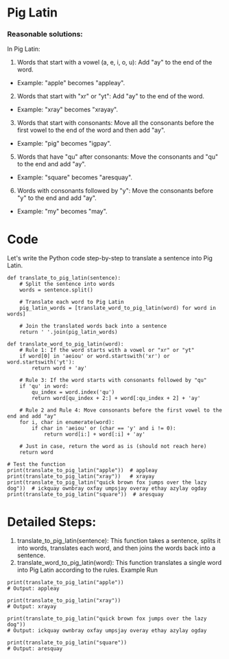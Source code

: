 # Pig Latin

### Reasonable solutions:
In Pig Latin:

1. Words that start with a vowel (a, e, i, o, u): Add "ay" to the end of the word.
- Example: "apple" becomes "appleay".

2. Words that start with "xr" or "yt": Add "ay" to the end of the word.
- Example: "xray" becomes "xrayay".

3. Words that start with consonants: Move all the consonants before the first vowel to the end of the word and then add "ay".
- Example: "pig" becomes "igpay".

5. Words that have "qu" after consonants: Move the consonants and "qu" to the end and add "ay".
- Example: "square" becomes "aresquay".

6. Words with consonants followed by "y": Move the consonants before "y" to the end and add "ay".
- Example: "my" becomes "may".

# Code
Let's write the Python code step-by-step to translate a sentence into Pig Latin.

```
def translate_to_pig_latin(sentence):
    # Split the sentence into words
    words = sentence.split()
    
    # Translate each word to Pig Latin
    pig_latin_words = [translate_word_to_pig_latin(word) for word in words]
    
    # Join the translated words back into a sentence
    return ' '.join(pig_latin_words)

def translate_word_to_pig_latin(word):
    # Rule 1: If the word starts with a vowel or "xr" or "yt"
    if word[0] in 'aeiou' or word.startswith('xr') or word.startswith('yt'):
        return word + 'ay'
    
    # Rule 3: If the word starts with consonants followed by "qu"
    if 'qu' in word:
        qu_index = word.index('qu')
        return word[qu_index + 2:] + word[:qu_index + 2] + 'ay'
    
    # Rule 2 and Rule 4: Move consonants before the first vowel to the end and add "ay"
    for i, char in enumerate(word):
        if char in 'aeiou' or (char == 'y' and i != 0):
            return word[i:] + word[:i] + 'ay'
    
    # Just in case, return the word as is (should not reach here)
    return word

# Test the function
print(translate_to_pig_latin("apple"))  # appleay
print(translate_to_pig_latin("xray"))   # xrayay
print(translate_to_pig_latin("quick brown fox jumps over the lazy dog"))  # ickquay ownbray oxfay umpsjay overay ethay azylay ogday
print(translate_to_pig_latin("square"))  # aresquay
```

# Detailed Steps:

1. translate_to_pig_latin(sentence): This function takes a sentence, splits it into words, translates each word, and then joins the words back into a sentence.
2. translate_word_to_pig_latin(word): This function translates a single word into Pig Latin according to the rules.
Example Run

```
print(translate_to_pig_latin("apple"))  
# Output: appleay

print(translate_to_pig_latin("xray"))   
# Output: xrayay

print(translate_to_pig_latin("quick brown fox jumps over the lazy dog"))  
# Output: ickquay ownbray oxfay umpsjay overay ethay azylay ogday

print(translate_to_pig_latin("square"))  
# Output: aresquay
```

